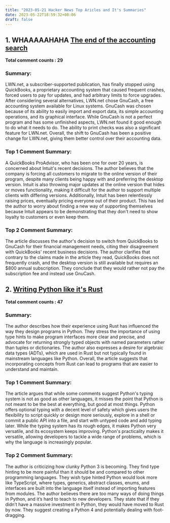 ```yaml
---
title: "2023-05-21 Hacker News Top Aricles and It's Summaries"
date: 2023-05-22T18:59:32+08:06
draft: false
---
```

## 1. WHAAAAAHAHA [The end of the accounting search](https://news.ycombinator.com/item?id=36021197)

**Total comment counts : 29**

### Summary:

 LWN.net, a subscriber-supported publication, has finally stopped using QuickBooks, a proprietary accounting system that caused frequent crashes, forced users to pay for updates, and had arbitrary limits to force upgrades. After considering several alternatives, LWN.net chose GnuCash, a free accounting system available for Linux systems. GnuCash was chosen because of its ability to easily import and export data, its simple accounting operations, and its graphical interface. While GnuCash is not a perfect program and has some unfinished aspects, LWN.net found it good enough to do what it needs to do. The ability to print checks was also a significant feature for LWN.net. Overall, the shift to GnuCash has been a positive change for LWN.net, giving them better control over their accounting data.

### Top 1 Comment Summary:

 A QuickBooks ProAdvisor, who has been one for over 20 years, is concerned about Intuit's recent decisions. The author believes that the company is forcing all customers to migrate to the online version of their program, despite many clients being happy with and preferring the desktop version. Intuit is also throwing major updates at the online version that hides or moves functionality, making it difficult for the author to support multiple clients with differing versions. Additionally, Intuit has been relentlessly raising prices, eventually pricing everyone out of their product. This has led the author to worry about finding a new way of supporting themselves because Intuit appears to be demonstrating that they don't need to show loyalty to customers or even keep them.

### Top 2 Comment Summary:

 The article discusses the author's decision to switch from QuickBooks to GnuCash for their financial management needs, citing their disagreement with QuickBooks' recent business decisions. The author clarifies that contrary to the claims made in the article they read, QuickBooks does not frequently crash, and the desktop version is still available but requires an $800 annual subscription. They conclude that they would rather not pay the subscription fee and instead use GnuCash.

## 2. [Writing Python like it's Rust](https://news.ycombinator.com/item?id=36018621)

**Total comment counts : 47**

### Summary:

 The author describes how their experience using Rust has influenced the way they design programs in Python. They stress the importance of using type hints to make program interfaces more clear and precise, and advocate for returning strongly typed objects with named parameters rather than tuples or dictionaries. The author also expresses a desire for algebraic data types (ADTs), which are used in Rust but not typically found in mainstream languages like Python. Overall, the article suggests that incorporating concepts from Rust can lead to programs that are easier to understand and maintain.

### Top 1 Comment Summary:

 The article argues that while some comments suggest Python's typing system is not as good as other languages, it misses the point that Python is not meant to be the best at everything, but good at most things. Python offers optional typing with a decent level of safety which gives users the flexibility to script quickly or design more seriously, explore in a shell or commit a public API into a file, and start with untyped code and add typing later. While the typing system has its rough edges, it makes Python very versatile, and its ecosystem keeps improving. Python's practicality makes it versatile, allowing developers to tackle a wide range of problems, which is why the language is increasingly popular.

### Top 2 Comment Summary:

 The author is criticizing how clunky Python 3 is becoming. They find type hinting to be more painful than it should be and compared to other programming languages. They wish type hinted Python would look more like TypeScript, where types, generics, abstract classes, enums, and interfaces are built into the language itself instead of importing features from modules. The author believes there are too many ways of doing things in Python, and it’s hard to teach to new developers. They state that if they didn’t have a massive investment in Python, they would have moved to Rust by now. They suggest creating a Python 4 and potentially dealing with foot-dragging.

